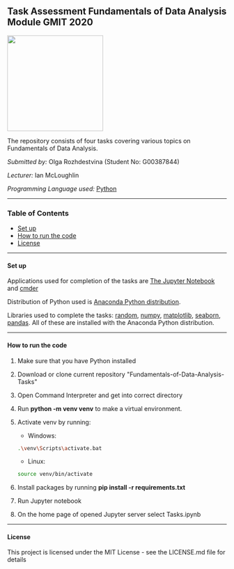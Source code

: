 ## Task Assessment Fundamentals of Data Analysis Module GMIT 2020

<img align="center" height="220" src="https://www.smartdatacollective.com/wp-content/uploads/2017/05/flow.png">

<br>

The repository consists of four tasks covering various topics on Fundamentals of Data Analysis.

*Submitted by:* Olga Rozhdestvina (Student No: G00387844) 

*Lecturer:* Ian McLoughlin

*Programming Language used:* [Python](https://www.python.org/)

----

### Table of Contents
* [Set up](#set_up)
* [How to run the code](#how_to_run_the_code)
* [License](#licence)

----

#### Set up <a name="set_up"></a>

Applications used for completion of the tasks are [The Jupyter Notebook](https://jupyter.org/) and [cmder](http://cmder.net/)

Distribution of Python used is [Anaconda Python distribution](https://www.anaconda.com/). 

Libraries used to complete the tasks: [random](https://docs.python.org/3/library/random.html), [numpy](https://numpy.org/), [matplotlib](https://matplotlib.org/), [seaborn](http://seaborn.pydata.org/), [pandas](https://pandas.pydata.org/). All of these are installed with the Anaconda Python distribution.

----

####  How to run the code <a name="how_to_run_the_code"></a>

1. Make sure that you have Python installed
2. Download or clone current repository "Fundamentals-of-Data-Analysis-Tasks"
3. Open Command Interpreter and get into correct directory
3. Run __python -m venv venv__ to make a virtual environment.
4. Activate venv by running:

    * Windows:
    ```bash
    .\venv\Scripts\activate.bat
    ```
    * Linux:
    ```bash
    source venv/bin/activate
    ```
5. Install packages by running __pip install -r requirements.txt__
6. Run Jupyter notebook
7. On the home page of opened Jupyter server select Tasks.ipynb

----

#### License <a name="licence"></a>

This project is licensed under the MIT License - see the LICENSE.md file for details